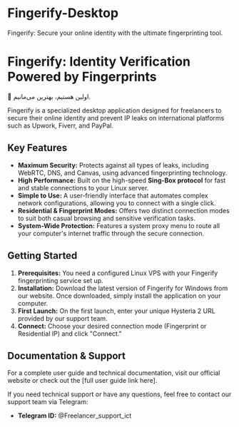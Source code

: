 # Fingerify-Desktop
Fingerify: Secure your online identity with the ultimate fingerprinting tool.

# Fingerify: Identity Verification Powered by Fingerprints

🚀 اولین هستیم، بهترین می‌مانیم.

Fingerify is a specialized desktop application designed for freelancers to secure their online identity and prevent IP leaks on international platforms such as Upwork, Fiverr, and PayPal.

## Key Features

* **Maximum Security:** Protects against all types of leaks, including WebRTC, DNS, and Canvas, using advanced fingerprinting technology.
* **High Performance:** Built on the high-speed **Sing-Box protocol** for fast and stable connections to your Linux server.
* **Simple to Use:** A user-friendly interface that automates complex network configurations, allowing you to connect with a single click.
* **Residential & Fingerprint Modes:** Offers two distinct connection modes to suit both casual browsing and sensitive verification tasks.
* **System-Wide Protection:** Features a system proxy menu to route all your computer's internet traffic through the secure connection.

## Getting Started

1.  **Prerequisites:** You need a configured Linux VPS with your Fingerify fingerprinting service set up.
2.  **Installation:** Download the latest version of Fingerify for Windows from our website. Once downloaded, simply install the application on your computer.
3.  **First Launch:** On the first launch, enter your unique Hysteria 2 URL provided by our support team.
4.  **Connect:** Choose your desired connection mode (Fingerprint or Residential IP) and click "Connect."

## Documentation & Support

For a complete user guide and technical documentation, visit our official website or check out the [full user guide link here].

If you need technical support or have any questions, feel free to contact our support team via Telegram:

* **Telegram ID:** @Freelancer_support_ict
